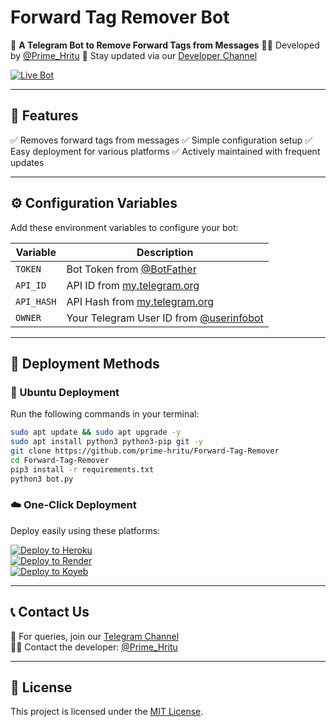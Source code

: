 **Forward Tag Remover Bot**
==========================

🤖 **A Telegram Bot to Remove Forward Tags from Messages**
🧑‍💻 Developed by [@Prime_Hritu](https://t.me/Prime_Hritu)
📢 Stay updated via our [Developer Channel](https://t.me/Private_Bots)

[![Live Bot](https://img.shields.io/badge/Live-Bot-green?logo=telegram&logoColor=white)](https://t.me/FrwdTagRemoverBot)

---

## 🌟 Features
✅ Removes forward tags from messages
✅ Simple configuration setup
✅ Easy deployment for various platforms
✅ Actively maintained with frequent updates

---

## ⚙️ Configuration Variables
Add these environment variables to configure your bot:

| Variable           | Description                                                |
|--------------------|------------------------------------------------------------|
| `TOKEN`             | Bot Token from [@BotFather](https://t.me/BotFather)         |
| `API_ID`            | API ID from [my.telegram.org](https://my.telegram.org/apps) |
| `API_HASH`          | API Hash from [my.telegram.org](https://my.telegram.org/apps)|
| `OWNER`             | Your Telegram User ID from [@userinfobot](https://t.me/userinfobot) |

---

## 🚀 Deployment Methods

### 🐧 Ubuntu Deployment
Run the following commands in your terminal:
```bash
sudo apt update && sudo apt upgrade -y
sudo apt install python3 python3-pip git -y
git clone https://github.com/prime-hritu/Forward-Tag-Remover
cd Forward-Tag-Remover
pip3 install -r requirements.txt
python3 bot.py
```
### ☁️ One-Click Deployment
Deploy easily using these platforms:

[![Deploy to Heroku](https://www.herokucdn.com/deploy/button.svg)](https://dashboard.heroku.com/new?template=https%3A%2F%2Fgithub.com%2Fprime-hritu%2FForward-Tag-Remover)  
[![Deploy to Render](https://render.com/images/deploy-to-render-button.svg)](https://render.com/deploy?repo=https://github.com/prime-hritu/Forward-Tag-Remover)  
[![Deploy to Koyeb](https://www.koyeb.com/static/images/deploy/button.svg)](https://app.koyeb.com/services/deploy?name=forward-tag-remover&repository=prime-hritu%2FForward-Tag-Remover&branch=main&type=git&env[TOKEN]=REPLACE_ME&env[OWNER]=REPLACE_ME&env[API_HASH]=REPLACE_ME&env[API_ID]=REPLACE_ME)

---

## 📞 Contact Us
💬 For queries, join our [Telegram Channel](https://t.me/Private_Bots)  
🧑‍💻 Contact the developer: [@Prime_Hritu](https://t.me/Prime_Hritu)  

---

## 🔖 License
This project is licensed under the [MIT License](LICENSE).